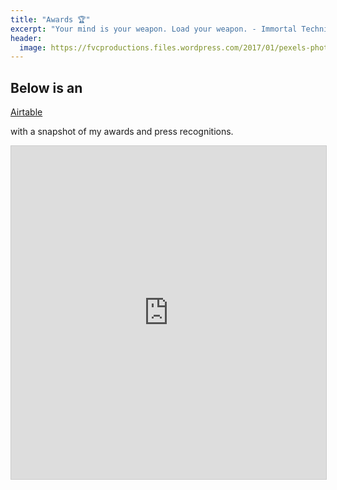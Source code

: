 ```yaml
---
title: "Awards 🏆️"
excerpt: "Your mind is your weapon. Load your weapon. - Immortal Technique"
header:
  image: https://fvcproductions.files.wordpress.com/2017/01/pexels-photo-285173.jpeg?w=800&h=340&crop=1
---
```


## Below is an

<a href="https://airtable.com" title="Airtable" target="_blank" rel="noopener">Airtable

</a> with a snapshot of my awards and press recognitions.

<iframe class="airtable-embed" src="https://airtable.com/embed/shr9Nn7bTXnti7OAy?backgroundColor=gray&viewControls=on" frameborder="0" onmousewheel="" width="100%" height="533" style="background: transparent; border: 1px solid #ccc;"></iframe>
